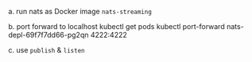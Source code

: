 a. run nats as Docker image `nats-streaming`

b. port forward to localhost 
kubectl get pods
kubectl port-forward nats-depl-69f7f7dd66-pg2qn 4222:4222

c. use `publish` & `listen`
